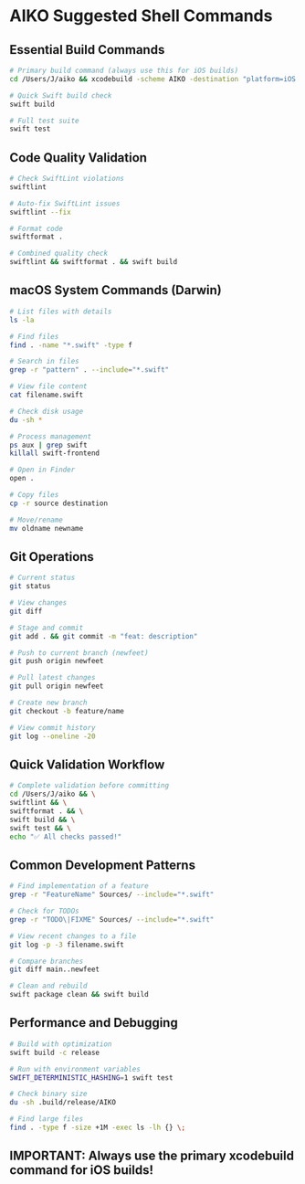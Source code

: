 # AIKO Suggested Shell Commands

## Essential Build Commands
```bash
# Primary build command (always use this for iOS builds)
cd /Users/J/aiko && xcodebuild -scheme AIKO -destination "platform=iOS Simulator,name=iPhone 16 Pro" -skipPackagePluginValidation build 2>&1 | grep -E "(error:|warning:)"

# Quick Swift build check
swift build

# Full test suite
swift test
```

## Code Quality Validation
```bash
# Check SwiftLint violations
swiftlint

# Auto-fix SwiftLint issues
swiftlint --fix

# Format code
swiftformat .

# Combined quality check
swiftlint && swiftformat . && swift build
```

## macOS System Commands (Darwin)
```bash
# List files with details
ls -la

# Find files
find . -name "*.swift" -type f

# Search in files
grep -r "pattern" . --include="*.swift"

# View file content
cat filename.swift

# Check disk usage
du -sh *

# Process management
ps aux | grep swift
killall swift-frontend

# Open in Finder
open .

# Copy files
cp -r source destination

# Move/rename
mv oldname newname
```

## Git Operations
```bash
# Current status
git status

# View changes
git diff

# Stage and commit
git add . && git commit -m "feat: description"

# Push to current branch (newfeet)
git push origin newfeet

# Pull latest changes
git pull origin newfeet

# Create new branch
git checkout -b feature/name

# View commit history
git log --oneline -20
```

## Quick Validation Workflow
```bash
# Complete validation before committing
cd /Users/J/aiko && \
swiftlint && \
swiftformat . && \
swift build && \
swift test && \
echo "✅ All checks passed!"
```

## Common Development Patterns
```bash
# Find implementation of a feature
grep -r "FeatureName" Sources/ --include="*.swift"

# Check for TODOs
grep -r "TODO\|FIXME" Sources/ --include="*.swift"

# View recent changes to a file
git log -p -3 filename.swift

# Compare branches
git diff main..newfeet

# Clean and rebuild
swift package clean && swift build
```

## Performance and Debugging
```bash
# Build with optimization
swift build -c release

# Run with environment variables
SWIFT_DETERMINISTIC_HASHING=1 swift test

# Check binary size
du -sh .build/release/AIKO

# Find large files
find . -type f -size +1M -exec ls -lh {} \;
```

## IMPORTANT: Always use the primary xcodebuild command for iOS builds!